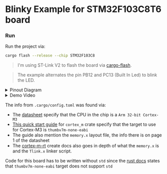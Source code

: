 # Blinky Example for STM32F103C8T6 board

### Run

Run the project via:

```bash
cargo flash --release --chip STM32F103C8
```

> I'm using ST-Link V2 to flash the board via [cargo-flash](https://crates.io/crates/cargo-flash).

> The example alternates the pin PB12 and PC13 (Built In Led) to blink the LED.

<details>
  <summary>Pinout Diagram</summary>

  ![STM32F103C8T6-pinout](https://github.com/milewski/sensors-rs/assets/2874967/5f8e234f-2ba5-4521-be23-5e59b7b1993f)
</details>

<details>
  <summary>Demo Video</summary>

  https://github.com/milewski/sensors-rs/assets/2874967/d183bf96-bd44-4637-8eae-6012b72fdfa3
</details>

The info from `.cargo/config.toml` was found via:

- The [datasheet](https://www.st.com/resource/en/datasheet/stm32f103c8.pdf) specify that the CPU in the chip is
  a `Arm 32-bit Cortex-M3`
- [This quick start guide](https://docs.rust-embedded.org/cortex-m-quickstart/cortex_m_quickstart/index.html#usage)
  for `cortex_m` crate specify that the target to use for Cortex-M3 is `thumbv7m-none-eabi`
- The guide also mention the `memory.x` layout file, the info there is on page 1 of the datasheet
- The [cortex-m-rt](https://docs.rs/cortex-m-rt/latest/cortex_m_rt) create docs also goes in depth of what
  the `memory.x` is and the `Tlink.x` linker script.

Code for this board has to be written without `std` since
the [rust docs](https://doc.rust-lang.org/nightly/rustc/platform-support.html#tier-2) states that `thumbv7m-none-eabi`
target does not support `std`

